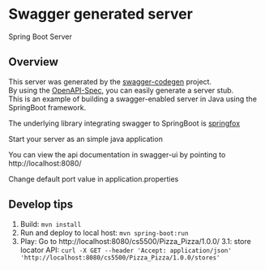 # Swagger generated server

Spring Boot Server 


## Overview  
This server was generated by the [swagger-codegen](https://github.com/swagger-api/swagger-codegen) project.  
By using the [OpenAPI-Spec](https://github.com/swagger-api/swagger-core), you can easily generate a server stub.  
This is an example of building a swagger-enabled server in Java using the SpringBoot framework.  

The underlying library integrating swagger to SpringBoot is [springfox](https://github.com/springfox/springfox)  

Start your server as an simple java application  

You can view the api documentation in swagger-ui by pointing to  
http://localhost:8080/  

Change default port value in application.properties

## Develop tips
1. Build: `mvn install`
2. Run and deploy to local host: `mvn spring-boot:run`
3. Play: Go to http://localhost:8080/cs5500/Pizza_Pizza/1.0.0/
3.1: store locator API: `curl -X GET --header 'Accept: application/json' 'http://localhost:8080/cs5500/Pizza_Pizza/1.0.0/stores'`